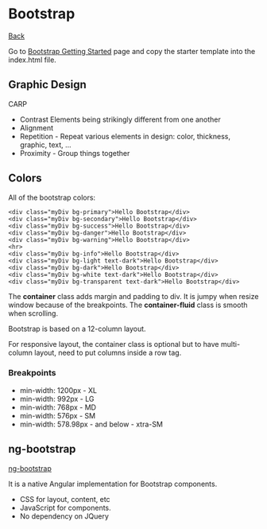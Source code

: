 # Bootstrap
[Back](./angular.md)

Go to [Bootstrap Getting Started](https://getbootstrap.com/docs/4.4/getting-started/introduction/) page and copy the starter template into the index.html file.

## Graphic Design

CARP

* Contrast Elements being strikingly different from one another
* Alignment
* Repetition - Repeat various elements in design: color, thickness, graphic, text, ...
* Proximity - Group things together

## Colors

All of the bootstrap colors:

    <div class="myDiv bg-primary">Hello Bootstrap</div>
    <div class="myDiv bg-secondary">Hello Bootstrap</div>
    <div class="myDiv bg-success">Hello Bootstrap</div>
    <div class="myDiv bg-danger">Hello Bootstrap</div>
    <div class="myDiv bg-warning">Hello Bootstrap</div>
    <hr>
    <div class="myDiv bg-info">Hello Bootstrap</div>
    <div class="myDiv bg-light text-dark">Hello Bootstrap</div>
    <div class="myDiv bg-dark">Hello Bootstrap</div>
    <div class="myDiv bg-white text-dark">Hello Bootstrap</div>
    <div class="myDiv bg-transparent text-dark">Hello Bootstrap</div>

The **container** class adds margin and padding to div. It is jumpy when resize window because of the breakpoints.
The **container-fluid** class is smooth when scrolling.

Bootstrap is based on a 12-column layout.

For responsive layout, the container class is optional but to have multi-column layout, need to put columns inside a row tag.
    <div class="container">
        <div class="row"></div>
    </div>
    
### Breakpoints
* min-width: 1200px - XL
* min-width: 992px - LG
* min-width: 768px - MD
* min-width: 576px - SM
* min-width: 578.98px - and below - xtra-SM




## ng-bootstrap

[ng-bootstrap](https://ng-bootstrap.github.io/#/home)

It is a native Angular implementation for Bootstrap components.

* CSS for layout, content, etc
* JavaScript for components.
* No dependency on JQuery



